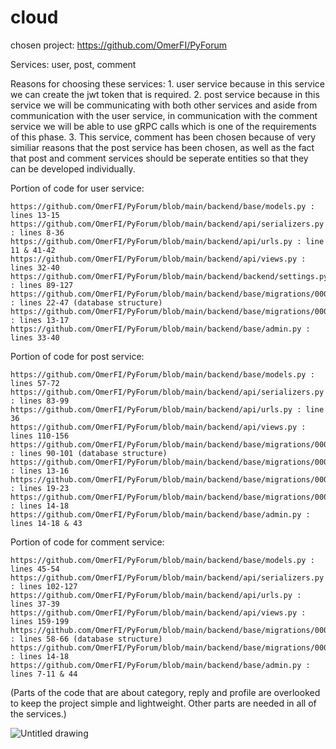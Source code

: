 # cloud


chosen project: https://github.com/OmerFI/PyForum

Services: user, post, comment

Reasons for choosing these services: 1. user service because in this service we can create the jwt token that is required. 2. post service because in this service we will be communicating with both other services and aside from communication with the user service, in communication with the comment service we will be able to use gRPC calls which is one of the requirements of this phase. 3. This service, comment has been chosen because of very similiar reasons that the post service has been chosen, as well as the fact that post and comment services should be seperate entities so that they can be developed individually.

Portion of code for user service: 
    
    https://github.com/OmerFI/PyForum/blob/main/backend/base/models.py : lines 13-15 
    https://github.com/OmerFI/PyForum/blob/main/backend/api/serializers.py : lines 8-36
    https://github.com/OmerFI/PyForum/blob/main/backend/api/urls.py : line 11 & 41-42
    https://github.com/OmerFI/PyForum/blob/main/backend/api/views.py : lines 32-40
    https://github.com/OmerFI/PyForum/blob/main/backend/backend/settings.py : lines 89-127
    https://github.com/OmerFI/PyForum/blob/main/backend/base/migrations/0001_initial.py : lines 22-47 (database structure)
    https://github.com/OmerFI/PyForum/blob/main/backend/base/migrations/0007_alter_user_email.py : lines 13-17
    https://github.com/OmerFI/PyForum/blob/main/backend/base/admin.py : lines 33-40
    

Portion of code for post service: 

    https://github.com/OmerFI/PyForum/blob/main/backend/base/models.py : lines 57-72
    https://github.com/OmerFI/PyForum/blob/main/backend/api/serializers.py : lines 83-99
    https://github.com/OmerFI/PyForum/blob/main/backend/api/urls.py : line 36
    https://github.com/OmerFI/PyForum/blob/main/backend/api/views.py : lines 110-156
    https://github.com/OmerFI/PyForum/blob/main/backend/base/migrations/0001_initial.py : lines 90-101 (database structure)
    https://github.com/OmerFI/PyForum/blob/main/backend/base/migrations/0004_alter_post_options_profile_posts.py : lines 13-16
    https://github.com/OmerFI/PyForum/blob/main/backend/base/migrations/0008_alter_comment_content_alter_post_content_and_more.py : lines 19-23
    https://github.com/OmerFI/PyForum/blob/main/backend/base/migrations/0009_alter_post_title.py : lines 14-18
    https://github.com/OmerFI/PyForum/blob/main/backend/base/admin.py : lines 14-18 & 43

Portion of code for comment service:

    https://github.com/OmerFI/PyForum/blob/main/backend/base/models.py : lines 45-54
    https://github.com/OmerFI/PyForum/blob/main/backend/api/serializers.py : lines 102-127
    https://github.com/OmerFI/PyForum/blob/main/backend/api/urls.py : lines 37-39
    https://github.com/OmerFI/PyForum/blob/main/backend/api/views.py : lines 159-199
    https://github.com/OmerFI/PyForum/blob/main/backend/base/migrations/0001_initial.py : lines 58-66 (database structure)
    https://github.com/OmerFI/PyForum/blob/main/backend/base/migrations/0008_alter_comment_content_alter_post_content_and_more.py : lines 14-18
    https://github.com/OmerFI/PyForum/blob/main/backend/base/admin.py : lines 7-11 & 44
    
     
(Parts of the code that are about category, reply and profile are overlooked to keep the project simple and lightweight. Other parts are needed in all of the services.)


![Untitled drawing](https://user-images.githubusercontent.com/74864000/177577917-eefdf7b2-b556-43d4-b27f-4b890d1de3be.jpg)





